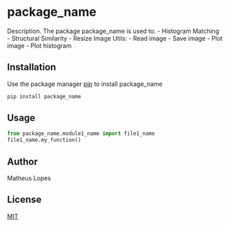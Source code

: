 # package_name

Description. 
The package package_name is used to:
	- Histogram Matching
	- Structural Similarity
	- Resize Image
   Utils:
	- Read image
	- Save image
	- Plot image
	- Plot histogram

## Installation

Use the package manager [pip](https://pip.pypa.io/en/stable/) to install package_name

```bash
pip install package_name
```

## Usage

```python
from package_name.module1_name import file1_name
file1_name.my_function()
```

## Author
Matheus Lopes

## License
[MIT](https://choosealicense.com/licenses/mit/)